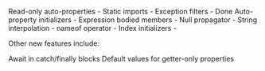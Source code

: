 Read-only auto-properties		-
Static imports					-
Exception filters				- Done
Auto-property initializers		-
Expression bodied members		-
Null propagator					-
String interpolation			-
nameof operator					-
Index initializers				-

Other new features include:

Await in catch/finally blocks
Default values for getter-only properties